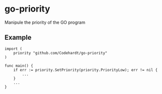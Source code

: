 # go-priority

Manipule the priority of the GO program

## Example

```golang
import (
    priority "github.com/Codehardt/go-priority"
)

func main() {
    if err := priority.SetPriority(priority.PriorityLow); err != nil {
        ...
    }
    ...
}
```
